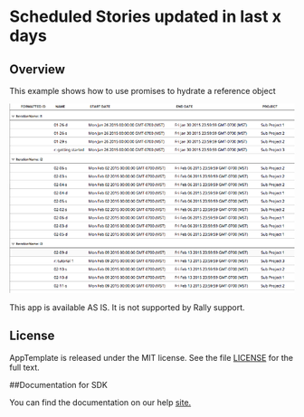 Scheduled Stories updated in last x days
=========================

## Overview

This example shows how to use promises to hydrate a reference object

![](pic.png)

This app is available AS IS. It is not supported by Rally support.
## License

AppTemplate is released under the MIT license.  See the file [LICENSE](./LICENSE) for the full text.

##Documentation for SDK

You can find the documentation on our help [site.](https://help.rallydev.com/apps/2.0/doc/)
